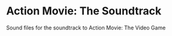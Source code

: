 Action Movie: The Soundtrack
============================

Sound files for the soundtrack to Action Movie: The Video Game
